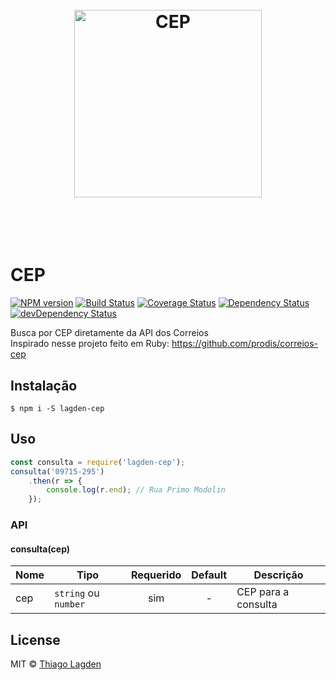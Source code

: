 <h1 align="center">
  <br>
  <img src="https://cdn.rawgit.com/lagden/cep/master/cep.svg" alt="CEP" width="300">
  <br>
  <br>
  <br>
</h1>

# CEP
[![NPM version][npm-img]][npm]
[![Build Status][ci-img]][ci]
[![Coverage Status][coveralls-img]][coveralls]
[![Dependency Status][dep-img]][dep]
[![devDependency Status][devDep-img]][devDep]

[npm-img]:       https://img.shields.io/npm/v/lagden-cep.svg
[npm]:           https://www.npmjs.com/package/lagden-cep
[ci-img]:        https://travis-ci.org/lagden/cep.svg
[ci]:            https://travis-ci.org/lagden/cep
[coveralls-img]: https://coveralls.io/repos/github/lagden/cep/badge.svg?branch=master
[coveralls]:     https://coveralls.io/github/lagden/cep?branch=master
[dep-img]:       https://david-dm.org/lagden/cep.svg
[dep]:           https://david-dm.org/lagden/cep
[devDep-img]:    https://david-dm.org/lagden/cep/dev-status.svg
[devDep]:        https://david-dm.org/lagden/cep#info=devDependencies

Busca por CEP diretamente da API dos Correios  
Inspirado nesse projeto feito em Ruby: https://github.com/prodis/correios-cep


## Instalação

```
$ npm i -S lagden-cep
```


## Uso

```js
const consulta = require('lagden-cep');
consulta('09715-295')
	.then(r => {
		console.log(r.end); // Rua Primo Modolin
	});
```


### API

#### consulta(cep)

Nome        | Tipo                 | Requerido | Default           | Descrição
----------- | -------------------- |:---------:|:-----------------:| ------------
cep         | `string` ou `number` | sim       | -                 | CEP para a consulta


## License

MIT © [Thiago Lagden](http://lagden.in)
